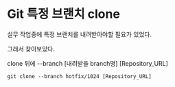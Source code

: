 # Git 특정 브랜치 clone

실무 작업중에 특정 브랜치를 내려받아야할 필요가 있었다.

그래서 찾아보았다.

clone 뒤에 --branch [내려받을 branch명] [Repository_URL]

```
git clone --branch hotfix/1024 [Repository_URL]
```